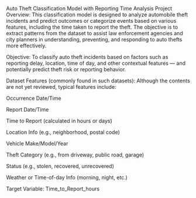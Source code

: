 Auto Theft Classification Model with Reporting Time Analysis
Project Overview:
This classification model is designed to analyze automobile theft incidents and predict outcomes or categorize events based on various features, including the time taken to report the theft. The objective is to extract patterns from the dataset to assist law enforcement agencies and city planners in understanding, preventing, and responding to auto thefts more effectively.

Objective:
To classify auto theft incidents based on factors such as reporting delay, location, time of day, and other contextual features — and potentially predict theft risk or reporting behavior.

Dataset Features (commonly found in such datasets):
Although the contents are not yet reviewed, typical features include:

Occurrence Date/Time

Report Date/Time

Time to Report (calculated in hours or days)

Location Info (e.g., neighborhood, postal code)

Vehicle Make/Model/Year

Theft Category (e.g., from driveway, public road, garage)

Status (e.g., stolen, recovered, unrecovered)

Weather or Time-of-day Info (morning, night, etc.)

Target Variable: Time_to_Report_hours


